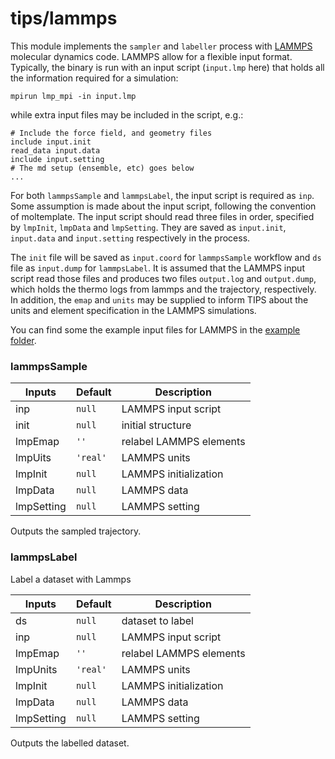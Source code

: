 # tips/lammps

This module implements the `sampler` and `labeller` process with
[LAMMPS](https://lammps.sandia.gov/) molecular dynamics code. LAMMPS allow for a
flexible input format. Typically, the binary is run with an input script
(`input.lmp` here) that holds all the information required for a simulation:

```shell
mpirun lmp_mpi -in input.lmp
```

while extra input files may be included in the script, e.g.:

```shell
# Include the force field, and geometry files
include input.init
read_data input.data
include input.setting
# The md setup (ensemble, etc) goes below
...
```

For both `lammpsSample` and `lammpsLabel`, the input script is required as
`inp`. Some assumption is made about the input script, following the convention
of moltemplate. The input script should read three files in order, specified by
`lmpInit`, `lmpData` and `lmpSetting`. They are saved as `input.init`,
`input.data` and `input.setting` respectively in the process.

The `init` file will be saved as `input.coord` for `lammpsSample` workflow and
 `ds` file as `input.dump` for `lammpsLabel`. It is assumed that the LAMMPS
 input script read those files and produces two files `output.log` and
 `output.dump`, which holds the thermo logs from lammps and the trajectory,
 respectively. In addition, the `emap` and `units` may be supplied to inform
 TIPS about the units and element specification in the LAMMPS simulations.

You can find some the example input files for LAMMPS in the [example
folder](https://github.com/yqshao/tips/tree/master/examples/explore-nacl).

### lammpsSample

| Inputs     | Default  | Description             |
|------------|----------|-------------------------|
| inp        | `null`   | LAMMPS input script     |
| init       | `null`   | initial structure       |
| lmpEmap    | `''`     | relabel LAMMPS elements |
| lmpUits    | `'real'` | LAMMPS units            |
| lmpInit    | `null`   | LAMMPS initialization   |
| lmpData    | `null`   | LAMMPS data             |
| lmpSetting | `null`   | LAMMPS setting          |

Outputs the sampled trajectory.

### lammpsLabel
Label a dataset with Lammps

| Inputs     | Default  | Description             |
|------------|----------|-------------------------|
| ds         | `null`   | dataset to label        |
| inp        | `null`   | LAMMPS input script     |
| lmpEmap    | `''`     | relabel LAMMPS elements |
| lmpUnits   | `'real'` | LAMMPS units            |
| lmpInit    | `null`   | LAMMPS initialization   |
| lmpData    | `null`   | LAMMPS data             |
| lmpSetting | `null`   | LAMMPS setting          |

Outputs the labelled dataset.
